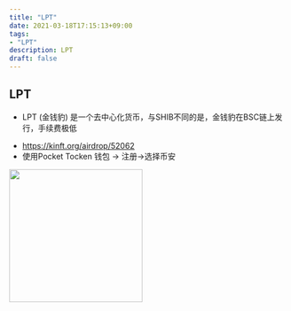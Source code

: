 ```yaml
---
title: "LPT"
date: 2021-03-18T17:15:13+09:00
tags: 
- "LPT"
description: LPT
draft: false
---
```


## LPT

- LPT (金钱豹) 是一个去中心化货币，与SHIB不同的是，金钱豹在BSC链上发行，手续费极低

<!--more-->

- https://kinft.org/airdrop/52062
- 使用Pocket Tocken 钱包 -> 注册->选择币安
<img src="https://cdn.jsdelivr.net/gh/yubaoliu/assets@image/image-20210515161327761.png" width="240px" />


